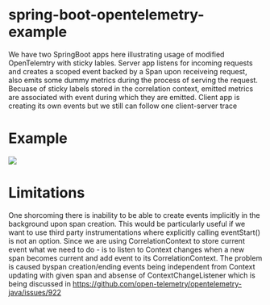 # spring-boot-opentelemetry-example

We have two SpringBoot apps here illustrating usage of modified OpenTelemtry with sticky lables.
Server app listens for incoming requests and creates a scoped event backed by a Span upon receiveing request, also emits some dummy metrics during the process of serving the request. Becuase of sticky labels stored in the correlation context, emitted metrics are associated with event during which they are emitted.
Client app is creating its own events but we still can follow one client-server trace

# Example
![](https://lh3.googleusercontent.com/pw/ACtC-3cUqVxHrA2HRbfp8E2HQcmkZuAv2ZJmj9RaW4DVLbWimapvZ28gAo94Dl99QE9wNMXySEWlqe5mOaMHvWMjsnDAVtThrjs3R_X2qhRLUjBs_izke7V0sKb9tK13fe0pFL04nXIJweDY-jR8wywXZ3xwkw=w1715-h1159-no?authuser=0)

# Limitations
One shorcoming there is inability to be able to create events implicitly in the background upon span creation. This would be particularly useful if we want to use third party instrumentations where explicitly calling eventStart() is not an option. Since we are using CorrelationContext to store current event what we need to do - is to listen to Context changes when a new span becomes current and add event to its CorrelationContext. The problem is caused byspan creation/ending events being independent from Context updating with given span and absense of ContextChangeListener which is being discussed in https://github.com/open-telemetry/opentelemetry-java/issues/922

